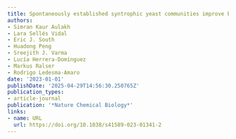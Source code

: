```yaml
---
title: Spontaneously established syntrophic yeast communities improve bioproduction
authors:
- Simran Kaur Aulakh
- Lara Sellés Vidal
- Eric J. South
- Huadong Peng
- Sreejith J. Varma
- Lucía Herrera-Domínguez
- Markus Ralser
- Rodrigo Ledesma‐Amaro
date: '2023-01-01'
publishDate: '2025-04-29T14:56:30.250765Z'
publication_types:
- article-journal
publication: '*Nature Chemical Biology*'
links:
- name: URL
  url: https://doi.org/10.1038/s41589-023-01341-2
---
```

